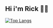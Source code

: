 ## Hi i'm Rick 🦀🦕


[![Top Langs](https://github-readme-stats.vercel.app/api/top-langs/?username=rickyraz&hide=html,scss,css,javascript,cmake,php,astro,dart&layout=compact)](https://github.com/rickyraz/github-readme-stats)

<!---
rickyraz/rickyraz is a ✨ special ✨ repository because its `README.md` (this file) appears on your GitHub profile.
You can click the Preview link to take a look at your changes.
--->
